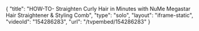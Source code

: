 {
    "title": "HOW-TO- Straighten Curly Hair in Minutes with NuMe Megastar Hair Straightener & Styling Comb",
    "type": "solo",
    "layout": "iframe-static",
    "videoId": "154286283",
    "url": "\/tvpembed\/154286283"
}